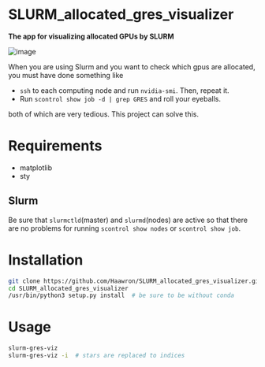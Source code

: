 # SLURM_allocated_gres_visualizer
**The app for visualizing allocated GPUs by SLURM**

![image](https://user-images.githubusercontent.com/25451196/201534640-150d5914-a453-47d2-bf98-d972a5d80337.png)

When you are using Slurm and you want to check which gpus are allocated, you must have done something like
- `ssh` to each computing node and run `nvidia-smi`. Then, repeat it.
- Run `scontrol show job -d | grep GRES` and roll your eyeballs.


both of which are very tedious. This project can solve this.

# Requirements
- matplotlib
- sty

## Slurm
Be sure that `slurmctld`(master) and `slurmd`(nodes) are active so that there are no problems for running `scontrol show nodes` or `scontrol show job`.

# Installation
```bash
git clone https://github.com/Haawron/SLURM_allocated_gres_visualizer.git
cd SLURM_allocated_gres_visualizer
/usr/bin/python3 setup.py install  # be sure to be without conda
```

# Usage
```bash
slurm-gres-viz
slurm-gres-viz -i  # stars are replaced to indices
```

